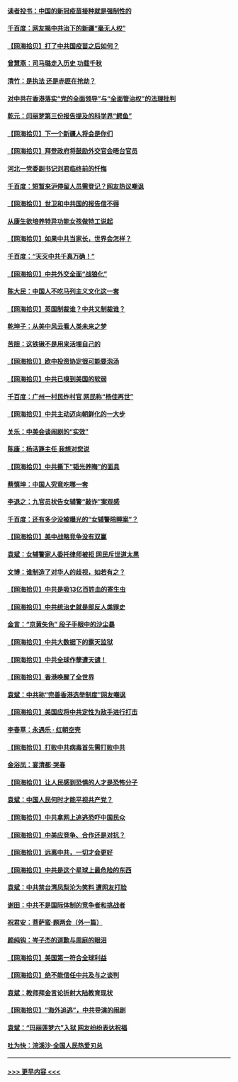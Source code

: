 #### [读者投书：中国的新冠疫苗接种就是强制性的](../pages/nsc993/n12859932.md?t=04062002) 
#### [千百度：网友揭中共治下的新疆“毫无人权”](../pages/nsc993/n12858385.md?t=04062002) 
#### [【网海拾贝】打了中共国疫苗之后如何？](../pages/nsc993/n12857866.md?t=04062002) 
#### [曾慧燕：司马璐走入历史 功载千秋](../pages/nsc993/n12856996.md?t=04062002) 
#### [清竹：是执法 还是赤匪在抢劫？](../pages/nsc993/n12856952.md?t=04062002) 
#### [对中共在香港落实“党的全面领导”与“全面管治权”的法理批判](../pages/nsc993/n12856929.md?t=04062002) 
#### [乾元：闫丽梦第三份报告提及的科学界“鳄鱼”](../pages/nsc993/n12855985.md?t=04062002) 
#### [【网海拾贝】下一个新疆人将会是你们](../pages/nsc993/n12855864.md?t=04062002) 
#### [【网海拾贝】拜登政府将鼓励外交官会晤台官员](../pages/nsc993/n12853615.md?t=04062002) 
#### [河北一党委副书记刘君临终前的忏悔](../pages/nsc993/n12849420.md?t=04062002) 
#### [千百度：短暂来沪停留人员需登记？网友热议嘲讽](../pages/nsc993/n12853497.md?t=04062002) 
#### [【网海拾贝】世卫和中共国的报告信不得](../pages/nsc993/n12850902.md?t=04062002) 
#### [从康生欲培养特异功能女孩做特工说起](../pages/nsc993/n12849289.md?t=04062002) 
#### [【网海拾贝】如果中共当家长，世界会怎样？](../pages/nsc993/n12848436.md?t=04062002) 
#### [千百度：“天灭中共千真万确！”](../pages/nsc993/n12845659.md?t=04062002) 
#### [【网海拾贝】中共外交全面“战狼化”](../pages/nsc993/n12845607.md?t=04062002) 
#### [陈大民：中国人不吃马列主义文化这一套](../pages/nsc993/n12842496.md?t=04062002) 
#### [【网海拾贝】英国制裁谁？中共又制裁谁？](../pages/nsc993/n12840909.md?t=04062002) 
#### [乾坤子：从美中风云看人类未来之梦](../pages/nsc993/n12840590.md?t=04062002) 
#### [苦胆：这铁锹不是用来活埋自己的](../pages/nsc993/n12839512.md?t=04062002) 
#### [【网海拾贝】欧中投资协定很可能要泡汤](../pages/nsc993/n12835122.md?t=04062002) 
#### [【网海拾贝】中共已嗅到美国的软弱](../pages/nsc993/n12832411.md?t=04062002) 
#### [千百度：广州一村民炸村官 网民称“杨佳再世”](../pages/nsc993/n12832380.md?t=04062002) 
#### [【网海拾贝】中共主动迈向朝鲜化的一大步](../pages/nsc993/n12829887.md?t=04062002) 
#### [关乐：中美会谈闹剧的“实效”](../pages/nsc993/n12826698.md?t=04062002) 
#### [陈康：杨洁篪主任  我想对您说](../pages/nsc993/n12826609.md?t=04062002) 
#### [【网海拾贝】中共撕下“韬光养晦”的面具](../pages/nsc993/n12826459.md?t=04062002) 
#### [蔡慎坤：中国人究竟吃哪一套](../pages/nsc993/n12826010.md?t=04062002) 
#### [李退之：九官员状告女辅警“敲诈”案观感](../pages/nsc993/n12823984.md?t=04062002) 
#### [千百度：还有多少没被曝光的“女辅警陪睡案”？](../pages/nsc993/n12822136.md?t=04062002) 
#### [【网海拾贝】美中战略竞争没有双赢](../pages/nsc993/n12822105.md?t=04062002) 
#### [袁斌：女辅警家人委托律师被拒 网民斥世道太黑](../pages/nsc993/n12822004.md?t=04062002) 
#### [文博：谁制造了对华人的歧视，如若有之？](../pages/nsc993/n12821635.md?t=04062002) 
#### [【网海拾贝】中共是吸13亿百姓血的寄生虫](../pages/nsc993/n12819191.md?t=04062002) 
#### [【网海拾贝】中共统治史就是部反人类罪史](../pages/nsc993/n12816738.md?t=04062002) 
#### [金言：“京黄失色” 段子手眼中的沙尘暴](../pages/nsc993/n12815700.md?t=04062002) 
#### [【网海拾贝】中共大数据下的露天监狱](../pages/nsc993/n12811075.md?t=04062002) 
#### [【网海拾贝】中共全球作孽遭天谴！](../pages/nsc993/n12810258.md?t=04062002) 
#### [【网海拾贝】香港唤醒了全世界](../pages/nsc993/n12809100.md?t=04062002) 
#### [袁斌：中共称“完善香港选举制度”网友嘲讽](../pages/nsc993/n12808994.md?t=04062002) 
#### [【网海拾贝】美国应将中共定性为敌手进行打击](../pages/nsc993/n12806870.md?t=04062002) 
#### [李春草：永遇乐 · 红朝空壳](../pages/nsc993/n12805365.md?t=04062002) 
#### [【网海拾贝】打败中共病毒首先需打败中共](../pages/nsc993/n12803930.md?t=04062002) 
#### [金浴凤：宴清都‧哭春](../pages/nsc993/n12801601.md?t=04062002) 
#### [【网海拾贝】让人民感到恐惧的人才是恐怖分子](../pages/nsc993/n12799347.md?t=04062002) 
#### [袁斌：中国人民何时才能平视共产党？](../pages/nsc993/n12799306.md?t=04062002) 
#### [【网海拾贝】中共拿网上追逃恐吓中国民众](../pages/nsc993/n12796905.md?t=04062002) 
#### [【网海拾贝】中美应竞争、合作还是对抗？](../pages/nsc993/n12794675.md?t=04062002) 
#### [【网海拾贝】远离中共，一切才会更好](../pages/nsc993/n12793572.md?t=04062002) 
#### [【网海拾贝】中共是这个星球上最危险的东西](../pages/nsc993/n12791400.md?t=04062002) 
#### [袁斌：中共禁台湾凤梨沦为笑料 遭网友打脸](../pages/nsc993/n12791335.md?t=04062002) 
#### [谢田：中共不是国际体制的竞争者和挑战者](../pages/nsc993/n12791212.md?t=04062002) 
#### [祝君安：菩萨蛮·题两会（外一篇）](../pages/nsc993/n12786801.md?t=04062002) 
#### [颜纯钩：岑子杰的道歉与周庭的眼泪](../pages/nsc993/n12786775.md?t=04062002) 
#### [【网海拾贝】美国第一符合全球利益](../pages/nsc993/n12786666.md?t=04062002) 
#### [【网海拾贝】绝不能信任中共及与之谈判](../pages/nsc993/n12784266.md?t=04062002) 
#### [袁斌：教师拜金言论折射大陆教育现状](../pages/nsc993/n12783868.md?t=04062002) 
#### [【网海拾贝】“海外追逃”，中共导演的闹剧](../pages/nsc993/n12781638.md?t=04062002) 
#### [袁斌：“玛丽莲梦六”入狱 网友纷纷表达祝福](../pages/nsc993/n12781432.md?t=04062002) 
#### [吐为快：浣溪沙·全国人民热爱刃总](../pages/nsc993/n12781393.md?t=04062002) 

----
#### [ >>> 更早内容 <<< ](../indexes/nsc993-earlier.md)
